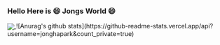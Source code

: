 ### Hello Here is 😄 Jongs World 😄

<!--
**jonghapark/jonghapark** is a ✨ _special_ ✨ repository because its `README.md` (this file) appears on your GitHub profile.

Here are some ideas to get you started:

- 🔭 I’m currently working on ...
- 🌱 I’m currently learning ...
- 👯 I’m looking to collaborate on ...
- 🤔 I’m looking for help with ...
- 💬 Ask me about ...
- 📫 How to reach me: ...
- 😄 Pronouns: ...
- ⚡ Fun fact: ...
-->
<a href="https://github.com/jonghapark">
  <img align="center" src="https://github-readme-stats.anuraghazra1.vercel.app/api/top-langs/?username=jonghapark&layout=compact&langs_count=10" />
</a>
![Anurag's github stats](https://github-readme-stats.vercel.app/api?username=jonghapark&count_private=true)

